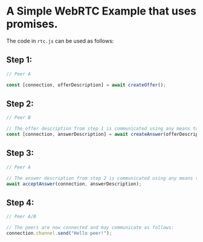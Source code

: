 # A Simple WebRTC Example that uses promises.

The code in `rtc.js` can be used as follows:

## Step 1:

```js
// Peer A

const [connection, offerDescription] = await createOffer();
```

## Step 2:

```js
// Peer B

// The offer description from step 1 is communicated using any means to peer B and used to create the answer:
const [connection, answerDescription] = await createAnswer(offerDescription);
```

## Step 3:

```js
// Peer A

// The answer description from step 2 is communicated using any means to peer A and used with the connection created in step 1 to accept the answer:
await acceptAnswer(connection, answerDescription);
```

## Step 4:

```js
// Peer A/B

// The peers are now connected and may communicate as follows:
connection.channel.send("Hello peer!");
```
